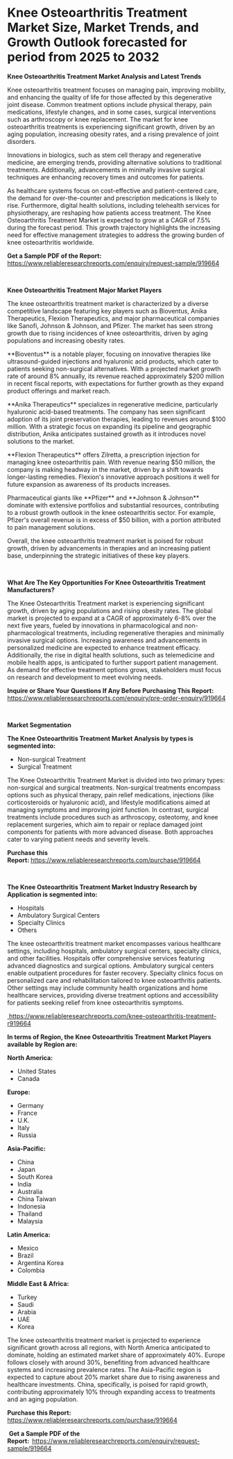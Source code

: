 <p><h1>Knee Osteoarthritis Treatment Market Size, Market Trends, and Growth Outlook forecasted for period from 2025 to 2032</h1></p><p><strong>Knee Osteoarthritis Treatment Market Analysis and Latest Trends</strong></p>
<p><p>Knee osteoarthritis treatment focuses on managing pain, improving mobility, and enhancing the quality of life for those affected by this degenerative joint disease. Common treatment options include physical therapy, pain medications, lifestyle changes, and in some cases, surgical interventions such as arthroscopy or knee replacement. The market for knee osteoarthritis treatments is experiencing significant growth, driven by an aging population, increasing obesity rates, and a rising prevalence of joint disorders. </p><p>Innovations in biologics, such as stem cell therapy and regenerative medicine, are emerging trends, providing alternative solutions to traditional treatments. Additionally, advancements in minimally invasive surgical techniques are enhancing recovery times and outcomes for patients. </p><p>As healthcare systems focus on cost-effective and patient-centered care, the demand for over-the-counter and prescription medications is likely to rise. Furthermore, digital health solutions, including telehealth services for physiotherapy, are reshaping how patients access treatment. The Knee Osteoarthritis Treatment Market is expected to grow at a CAGR of 7.5% during the forecast period. This growth trajectory highlights the increasing need for effective management strategies to address the growing burden of knee osteoarthritis worldwide.</p></p>
<p><strong>Get a Sample PDF of the Report:&nbsp;</strong> <a href="https://www.reliableresearchreports.com/enquiry/request-sample/919664?utm_campaign=2278&utm_medium=2&utm_source=Github&utm_content=ia&utm_term=17042025&utm_id=knee-osteoarthritis-treatment">https://www.reliableresearchreports.com/enquiry/request-sample/919664</a></p>
<p>&nbsp;</p>
<p><strong>Knee Osteoarthritis Treatment Major Market Players</strong></p>
<p><p>The knee osteoarthritis treatment market is characterized by a diverse competitive landscape featuring key players such as Bioventus, Anika Therapeutics, Flexion Therapeutics, and major pharmaceutical companies like Sanofi, Johnson & Johnson, and Pfizer. The market has seen strong growth due to rising incidences of knee osteoarthritis, driven by aging populations and increasing obesity rates.</p><p>**Bioventus** is a notable player, focusing on innovative therapies like ultrasound-guided injections and hyaluronic acid products, which cater to patients seeking non-surgical alternatives. With a projected market growth rate of around 8% annually, its revenue reached approximately $200 million in recent fiscal reports, with expectations for further growth as they expand product offerings and market reach.</p><p>**Anika Therapeutics** specializes in regenerative medicine, particularly hyaluronic acid-based treatments. The company has seen significant adoption of its joint preservation therapies, leading to revenues around $100 million. With a strategic focus on expanding its pipeline and geographic distribution, Anika anticipates sustained growth as it introduces novel solutions to the market.</p><p>**Flexion Therapeutics** offers Zilretta, a prescription injection for managing knee osteoarthritis pain. With revenue nearing $50 million, the company is making headway in the market, driven by a shift towards longer-lasting remedies. Flexion's innovative approach positions it well for future expansion as awareness of its products increases.</p><p>Pharmaceutical giants like **Pfizer** and **Johnson & Johnson** dominate with extensive portfolios and substantial resources, contributing to a robust growth outlook in the knee osteoarthritis sector. For example, Pfizer's overall revenue is in excess of $50 billion, with a portion attributed to pain management solutions.</p><p>Overall, the knee osteoarthritis treatment market is poised for robust growth, driven by advancements in therapies and an increasing patient base, underpinning the strategic initiatives of these key players.</p></p>
<p>&nbsp;</p>
<p><strong>What Are The Key Opportunities For Knee Osteoarthritis Treatment Manufacturers?</strong></p>
<p><p>The Knee Osteoarthritis Treatment market is experiencing significant growth, driven by aging populations and rising obesity rates. The global market is projected to expand at a CAGR of approximately 6-8% over the next five years, fueled by innovations in pharmacological and non-pharmacological treatments, including regenerative therapies and minimally invasive surgical options. Increasing awareness and advancements in personalized medicine are expected to enhance treatment efficacy. Additionally, the rise in digital health solutions, such as telemedicine and mobile health apps, is anticipated to further support patient management. As demand for effective treatment options grows, stakeholders must focus on research and development to meet evolving needs.</p></p>
<p><strong>Inquire or Share Your Questions If Any Before Purchasing This Report:</strong> <a href="https://www.reliableresearchreports.com/enquiry/pre-order-enquiry/919664?utm_campaign=2278&utm_medium=2&utm_source=Github&utm_content=ia&utm_term=17042025&utm_id=knee-osteoarthritis-treatment">https://www.reliableresearchreports.com/enquiry/pre-order-enquiry/919664</a></p>
<p>&nbsp;</p>
<p><strong>Market Segmentation</strong></p>
<p><strong>The Knee Osteoarthritis Treatment Market Analysis by types is segmented into:</strong></p>
<p><ul><li>Non-surgical Treatment</li><li>Surgical Treatment</li></ul></p>
<p><p>The Knee Osteoarthritis Treatment Market is divided into two primary types: non-surgical and surgical treatments. Non-surgical treatments encompass options such as physical therapy, pain relief medications, injections (like corticosteroids or hyaluronic acid), and lifestyle modifications aimed at managing symptoms and improving joint function. In contrast, surgical treatments include procedures such as arthroscopy, osteotomy, and knee replacement surgeries, which aim to repair or replace damaged joint components for patients with more advanced disease. Both approaches cater to varying patient needs and severity levels.</p></p>
<p><strong>Purchase this Report:&nbsp;</strong><a href="https://www.reliableresearchreports.com/purchase/919664?utm_campaign=2278&utm_medium=2&utm_source=Github&utm_content=ia&utm_term=17042025&utm_id=knee-osteoarthritis-treatment">https://www.reliableresearchreports.com/purchase/919664</a></p>
<p>&nbsp;</p>
<p><strong>The Knee Osteoarthritis Treatment Market Industry Research by Application is segmented into:</strong></p>
<p><ul><li>Hospitals</li><li>Ambulatory Surgical Centers</li><li>Specialty Clinics</li><li>Others</li></ul></p>
<p><p>The knee osteoarthritis treatment market encompasses various healthcare settings, including hospitals, ambulatory surgical centers, specialty clinics, and other facilities. Hospitals offer comprehensive services featuring advanced diagnostics and surgical options. Ambulatory surgical centers enable outpatient procedures for faster recovery. Specialty clinics focus on personalized care and rehabilitation tailored to knee osteoarthritis patients. Other settings may include community health organizations and home healthcare services, providing diverse treatment options and accessibility for patients seeking relief from knee osteoarthritis symptoms.</p></p>
<p><a href="https://www.reliableresearchreports.com/knee-osteoarthritis-treatment-r919664?utm_campaign=2278&utm_medium=2&utm_source=Github&utm_content=ia&utm_term=17042025&utm_id=knee-osteoarthritis-treatment">&nbsp;https://www.reliableresearchreports.com/knee-osteoarthritis-treatment-r919664</a></p>
<p><strong>In terms of Region, the Knee Osteoarthritis Treatment Market Players available by Region are:</strong></p>
<p>
    <p> <strong> North America: </strong>
        <ul>
            <li>United States</li>
            <li>Canada</li>
        </ul>
        </p> 
    <p> <strong> Europe: </strong>
        <ul>
            <li>Germany</li>
            <li>France</li>
            <li>U.K.</li>
            <li>Italy</li>
            <li>Russia</li>
        </ul>
        </p> 
    <p> <strong> Asia-Pacific: </strong>
        <ul>
            <li>China</li>
            <li>Japan</li>
            <li>South Korea</li>
            <li>India</li>
            <li>Australia</li>
            <li>China Taiwan</li>
            <li>Indonesia</li>
            <li>Thailand</li>
            <li>Malaysia</li>
        </ul>
        </p> 
    <p> <strong> Latin America: </strong>
        <ul>
            <li>Mexico</li>
            <li>Brazil</li>
            <li>Argentina Korea</li>
            <li>Colombia</li>
        </ul>
        </p> 
    <p> <strong> Middle East & Africa: </strong>
        <ul>
            <li>Turkey</li>
            <li>Saudi</li>
            <li>Arabia</li>
            <li>UAE</li>
            <li>Korea</li>
        </ul>
    </p>
    </p>
<p><p>The knee osteoarthritis treatment market is projected to experience significant growth across all regions, with North America anticipated to dominate, holding an estimated market share of approximately 40%. Europe follows closely with around 30%, benefiting from advanced healthcare systems and increasing prevalence rates. The Asia-Pacific region is expected to capture about 20% market share due to rising awareness and healthcare investments. China, specifically, is poised for rapid growth, contributing approximately 10% through expanding access to treatments and an aging population.</p></p>
<p><strong>Purchase this Report: </strong><a href="https://www.reliableresearchreports.com/purchase/919664?utm_campaign=2278&utm_medium=2&utm_source=Github&utm_content=ia&utm_term=17042025&utm_id=knee-osteoarthritis-treatment">https://www.reliableresearchreports.com/purchase/919664</a></p>
<p>&nbsp;<strong>Get a Sample PDF of the Report:&nbsp;&nbsp;</strong><a href="https://www.reliableresearchreports.com/enquiry/request-sample/919664?utm_campaign=2278&utm_medium=2&utm_source=Github&utm_content=ia&utm_term=17042025&utm_id=knee-osteoarthritis-treatment">https://www.reliableresearchreports.com/enquiry/request-sample/919664</a></p>
<p><strong></strong></p>
<p><p></p><p></p><p></p></p>